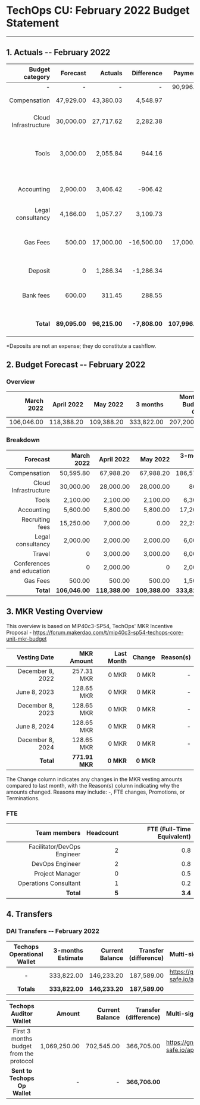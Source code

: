 # TechOps CU: February 2022 Budget Statement

---

## 1. Actuals -- February 2022

|Budget category|Forecast|Actuals|Difference|Payments|Difference reason(s)|
|------------:|---------:|---------:|-------:|-----------------:|-------------:|
|-|-|-|-|90,996.00|-|
|Compensation|47,929.00|43,380.03|4,548.97|-|Delay in contract setup|
|Cloud Infrastructure|30,000.00|27,717.62|2,282.38|-|Infrastructure costs optimizations|
|Tools|3,000.00|2,055.84|944.16|-|Safety margin, some services decommissioned others downscaled|
|Accounting|2,900.00|3,406.42|-906.42|-|New provider - weren't totally sure regarding the fee|
|Legal consultancy|4,166.00|1,057.27|3,109.73|-|Initial fee only|
|Gas Fees|500.00|17,000.00|-16,500.00|17,000.00|Gas for 2 keepers - d3m and autoline - should last 3months min.|
|Deposit|0|1,286.34|-1,286.34|0|Employee contract deposit|
|Bank fees|600.00|311.45|288.55|-|New bank set up and lower bank fees than expected|
|**Total**|**89,095.00**|**96,215.00**|**-7,808.00**|**107,996.00**|**Positive balance with Accountable**|

*Deposits are not an expense; they do constitute a cashflow.

## 2. Budget Forecast -- February 2022

### Overview

|March 2022|April 2022|May 2022|3 months|Monthly Budget Cap|Qly Budget Cap|Annual Budget Cap + Buffer|
|------------:|---------:|---------:|-------:|-----------------:|-------------:|-------------------------:|
|106,046.00|118,388.20|109,388.20|333,822.00|207,200.00|621,600.00|2,486,400.00|

### Breakdown
|Forecast|March 2022|April 2022|May 2022|3-months Total|Qly Budget Cap|
|------------:|---------:|---------:|-------:|-----------------:|-------------:|
|Compensation|50,595.80|67,988.20|67,988.20|186,572.00|218,000.00|
|Cloud Infrastructure|30,000.00|28,000.00|28,000.00|86,000|171,000.00|
|Tools|2,100.00|2,100.00|2,100.00|6,300.00|13,500.00|
|Accounting|5,600.00|5,800.00|5,800.00|17,200.00|7,500.00|
|Recruiting fees|15,250.00|7,000.00|0.00|22,250.00|15,000.00|
|Legal consultancy|2,000.00|2,000.00|2,000.00|6,000.00|12,500.00|
|Travel|0|3,000.00|3,000.00|6,000.00|15,750.00|
|Conferences and education|0|2,000.00|0|2,000.00|4,500.00|
|Gas Fees|500.00|500.00|500.00|1,500.00|-|
|**Total**|**106,046.00**|**118,388.00**|**109,388.00**|**333,822.00**|**457,750.00**|


## 3. MKR Vesting Overview

This overview is based on MIP40c3-SP54, TechOps' MKR Incentive Proposal - https://forum.makerdao.com/t/mip40c3-sp54-techops-core-unit-mkr-budget

|Vesting Date|MKR Amount|Last Month|Change|Reason(s)|
|---------------:|---------:|---------:|-------:|-----------------:|
|December 8, 2022|257.31 MKR|0 MKR|0 MKR|-|
|June 8, 2023|128.65 MKR|0 MKR|0 MKR|-|
|December 8, 2023|128.65 MKR|0 MKR|0 MKR|-|
|June 8, 2024|128.65 MKR|0 MKR|0 MKR|-|
|December 8, 2024|128.65 MKR|0 MKR|0 MKR|-|
|**Total**|**771.91 MKR**|**0 MKR**|**0 MKR**||

The Change column indicates any changes in the MKR vesting amounts compared to last month, with the Reason(s) column indicating why the amounts changed. Reasons may include: -, FTE changes, Promotions, or Terminations.

### FTE

|Team members|Headcount|FTE (Full-Time Equivalent)|
|---------------:|---------:|---------:|
|Facilitator/DevOps Engineer|2|0.8|
|DevOps Engineer|2|0.8|
|Project Manager|0|0.5|
|Operations Consultant|1|0.2|
|**Total**|**5**|**3.4**|

## 4. Transfers

### DAI Transfers -- February 2022

|Techops Operational Wallet|3-months Estimate|Current Balance|Transfer (difference)|Multi-sig Address|
|:------------------------------:|---------:|---------:|-------:|:-----------------|
|-|333,822.00|146,233.20|187,589.00|https://gnosis-safe.io/app/eth:0x1a3DA79ee7dB30466cA752DE6a75DEf5e635b2f6/balances|
|**Totals**|**333,822.00**|**146,233.20**|**187,589.00**||


|Techops Auditor Wallet|Amount|Current Balance|Transfer (difference)|Multi-sig Address|Notes|
|:------------------------------:|---------:|---------:|-------:|:-----------------|:-----------------|
|First 3 months budget from the protocol|1,069,250.00|702,545.00|366,705.00|https://gnosis-safe.io/app/eth:0x1a3DA79ee7dB30466cA752DE6a75DEf5e635b2f6/balances|
|**Sent to Techops Op Wallet**|-|-|**366,706.00**||1 DAI for testing|
